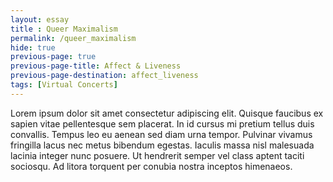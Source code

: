 ```yaml
--- 
layout: essay
title : Queer Maximalism
permalink: /queer_maximalism
hide: true
previous-page: true
previous-page-title: Affect & Liveness
previous-page-destination: affect_liveness
tags: [Virtual Concerts]
---
```


Lorem ipsum dolor sit amet consectetur adipiscing elit. Quisque faucibus ex sapien vitae pellentesque sem placerat. In id cursus mi pretium tellus duis convallis. Tempus leo eu aenean sed diam urna tempor. Pulvinar vivamus fringilla lacus nec metus bibendum egestas. Iaculis massa nisl malesuada lacinia integer nunc posuere. Ut hendrerit semper vel class aptent taciti sociosqu. Ad litora torquent per conubia nostra inceptos himenaeos.
